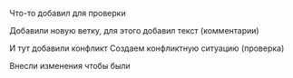 Что-то добавил для проверки

Добавили новую ветку, для этого добавил текст (комментарии)

И тут добавили конфликт
Создаем конфликтную ситуацию (проверка)


Внесли изменения чтобы были